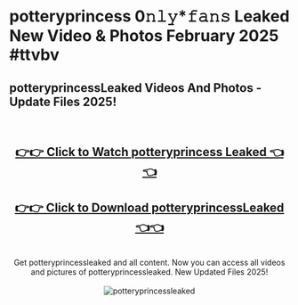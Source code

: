 # potteryprincess 0𝚗𝚕𝚢*𝚏𝚊𝚗𝚜 Leaked New Video & Photos February 2025 #ttvbv

<h2>potteryprincessLeaked Videos And Photos - Update Files 2025!</h2>
<br>
<div align="center">
<h2><a href="https://mediaupload.pro?title=potteryprincess&ref=11F" rel="nofollow">👉👉 Click to Watch potteryprincess Leaked 👈👈</a></h2>
<h2><a href="https://mediaupload.pro?title=potteryprincess&ref=11F" rel="nofollow">👉👉 Click to Download potteryprincessLeaked 👈👈</a></h2>
<br>
Get potteryprincessleaked and all content. Now you can access all videos and pictures of potteryprincessleaked. New Updated Files 2025!
<br>
<br>
<a href="https://mediaupload.pro?title=potteryprincess&ref=11F" rel="nofollow" data-target="animated-image.originalLink"><img src="https://i.ibb.co/Gkj2r4b/banner.png" alt="potteryprincessleaked" style="max-width: 100%; display: inline-block;" data-target="animated-image.originalImage"></a>
</div>
<br>

